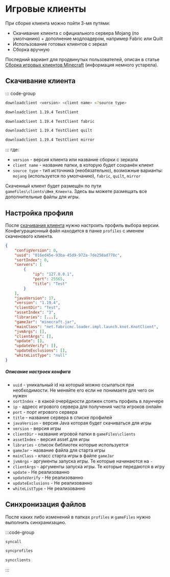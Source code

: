 # Игровые клиенты

При сборке клиента можно пойти 3-мя путями:

- Скачивание клиента с официального сервера Mojang (по умолчанию) + дополнение модлоадером, например Fabric или Quilt
- Использование готовых клиентов с зеркал
- Сборка вручную

Последний вариант для продвинутых пользователей, описан в статье [Сборка игровых клиентов Minecraft](https://blog.aurora-team.ru/posts/building-minecraft-clients/) (информация немного устарела).

## Скачивание клиента

::: code-group
```sh [Шаблон]
downloadclient <version> <client name> <?source type>
```
```sh [Vanilla]
downloadclient 1.19.4 TestClient
```
```sh [Fabric]
downloadclient 1.19.4 TestClient fabric
```
```sh [Quilt]
downloadclient 1.19.4 TestClient quilt
```
```sh [Mirror]
downloadclient 1.19.4 TestClient mirror
```
:::
где:

- `version` - версия клиента или название сборки с зеркала
- `client name` - название папки, в которую будет сохранён клиент
- `source type` - тип источника (необязательно), возможные варианты: `mojang` (используется по умолчанию), `fabric`, `quilt`, `mirror`  

Скаченный клиент будет размещён по пути `gameFiles\clients\Имя_Клиента`. Здесь вы можете размещать все дополнительные файлы для игры.

## Настройка профиля
После [скачивания клиента](#скачивание-клиента) нужно настроить профиль выбора версии. Конфигурационный файл находится в панке `profiles` с именем скаченового клиента.
```json
{
    "configVersion": 0,
    "uuid": "016ed45e-93ba-45d9-972a-7de258ad778c",
    "sortIndex": 0,
    "servers": [
        {
            "ip": "127.0.0.1",
            "port": 25565,
            "title": "Test"
        }
    ],
    "javaVersion": 17,
    "version": "1.19.4",
    "clientDir": "Test",
    "assetIndex": "3",
    "libraries": [...],
    "gameJar": "minecraft.jar",
    "mainClass": "net.fabricmc.loader.impl.launch.knot.KnotClient",
    "jvmArgs": [],
    "clientArgs": [],
    "update": [],
    "updateVerify": [],
    "updateExclusions": [],
    "whiteListType": "null"
}
```

##### Описание настроек конфига

- `uuid` - уникальный id на который можно ссылаться при необходимости. Не меняйте его если не понимаете для чего он нужен
- `sortIndex` - в какой очерёдности должен стоять профиль в лаунчере
- `ip` - адресс игрового сервера для получения чиста игроков онлайн
- `port` - порт игрового сервера
- `title` - название сервера в списке профилей
- `javaVersion` - версия Java которая будет скачиваться для игры
- `version` - версия игры
- `clientDir` - название игровой папки в `gameFiles\clients`
- `assetIndex` - версия asset для игры
- `libraries` - список библиотек которые используется
- `gameJar` - название файла для старта игры
- `mainClass` - класс старта игры в файле `gameJar`
- `jvmArgs` - аргументы запуска игры. Те которые начинаются на `-`
- `clientArgs` - аргументы запуска игры. Те которые передаются в игру 
- `update` - Не реализованно
- `updateVerify` - Не реализованно
- `updateExclusions` - Не реализованно
- `whiteListType` - Не реализованно

## Синхронизация файлов

После каких либо изменений в папках `profiles` и `gameFiles` нужно выполнить синхранизацию.

:::code-group
```sh [синхранизация всего]
syncall
```
```sh [синхранизация profiles]
syncprofiles
```
```sh [синхранизация gameFiles]
syncclients
```
:::
